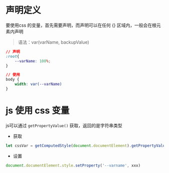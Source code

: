 # 声明定义

要使用css 的变量，首先需要声明，而声明可以在任何 {} 区域内，一般会在根元素内声明

> 语法：var(varName, backupValue)

```css
// 声明
:root{
	--varName: 100%;
}

// 使用
body {
	width: var(--varName)
}
```









#  js 使用 css 变量

js可以通过 `getPropertyValue()` 获取，返回的是字符串类型

- 获取

```javascript
let cssVar = getComputedStyle(document.documentElement).getPropertyValue('--varName')
```



- 设置

```javascript
document.documentElement.style.setProperty('--varname', xxx)
```

